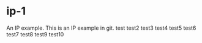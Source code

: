 # ip-1
An IP example.
This is an IP example in git.
test
test2
test3
test4
test5
test6
test7
test8
test9
test10
